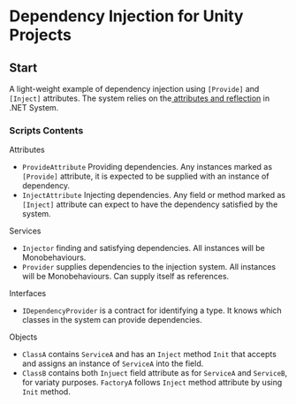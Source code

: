 # Dependency Injection for Unity Projects

## Start

A light-weight example of dependency injection using `[Provide]` and `[Inject]` attributes.
The system relies on the[ attributes and reflection](https://learn.microsoft.com/en-us/dotnet/csharp/advanced-topics/reflection-and-attributes/) in .NET System.

### Scripts Contents

Attributes

- `ProvideAttribute` Providing dependencies. Any instances marked as `[Provide]` attribute, it is expected to be supplied with an instance of dependency.
- `InjectAttribute` Injecting dependencies. Any field or method marked as `[Inject]` attribute can expect to have the dependency satisfied by the system.

Services

- `Injector` finding and satisfying dependencies. All instances will be Monobehaviours.
- `Provider` supplies dependencies to the injection system. All instances will be Monobehaviours. Can supply itself as references.

Interfaces

- `IDependencyProvider` is a contract for identifying a type. It knows which classes in the system can provide dependencies.

Objects

- `ClassA` contains `ServiceA` and has an `Inject` method `Init` that accepts and assigns an instance of `ServiceA` into the field.
- `ClassB` contains both `Injuect` field attribute as for `ServiceA` and `ServiceB`, for variaty purposes. `FactoryA` follows `Inject` method attribute by using `Init` method.
  